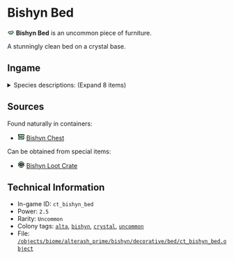 # Bishyn Bed

<img src="https://raw.githubusercontent.com/Ceterai/Enternia/main/objects/biome/alterash_prime/bishyn/decorative/bed/icon.png" alt="Bishyn Bed icon" loading="lazy" height=16px width="auto" /> **Bishyn Bed** is an uncommon piece of furniture.

A stunningly clean bed on a crystal base.

## Ingame

<details markdown="1"><summary>Species descriptions: (Expand 8 items)</summary>

- Alta: In actuality refined bishyn is harmless, so sleeping on a bed like this one shouldn't cause any issues.
- Apex: I refuse to sleep here. These crystals are poisonous.
- Avian: A nice crystal bed.
- Floran: Floran don't sssleep on the toxic crystalsss.
- Glitch: Disappointed. Why someone spent so much valuable crystals to build a bed?
- Human: Some kind of sturdy crystal bed.
- Hylotl: A deceptively attractive bed.
- Novakid: A tough lookin' bed.

</details>

## Sources

Found naturally in containers:

- <img src="https://raw.githubusercontent.com/Ceterai/Enternia/main/objects/biome/alterash_prime/bishyn/decorative/chest/icon.png" alt="Bishyn Chest icon" loading="lazy" height=16px width="auto" /> [Bishyn Chest](https://ceterai.github.io/MyEnternia/Wiki/BishynChest)

Can be obtained from special items:

- <img src="https://raw.githubusercontent.com/Ceterai/Enternia/main/items/active/alta/loot/biome/ct_bishyn_loot.png" alt="Bishyn Loot Crate icon" loading="lazy" height=16px width="auto" /> [Bishyn Loot Crate](https://ceterai.github.io/MyEnternia/Wiki/BishynLootCrate)

## Technical Information

- In-game ID: `ct_bishyn_bed`
- Power: `2.5`
- Rarity: `Uncommon`
- Colony tags: [`alta`](https://ceterai.github.io/MyEnternia/Wiki/Tags/Alta), [`bishyn`](https://ceterai.github.io/MyEnternia/Wiki/Tags/Bishyn), [`crystal`](https://ceterai.github.io/MyEnternia/Wiki/Tags/Crystal), [`uncommon`](https://ceterai.github.io/MyEnternia/Wiki/Tags/Uncommon)
- File: [`/objects/biome/alterash_prime/bishyn/decorative/bed/ct_bishyn_bed.object`](https://github.com/Ceterai/Enternia/blob/main/objects/biome/alterash_prime/bishyn/decorative/bed/ct_bishyn_bed.object)
